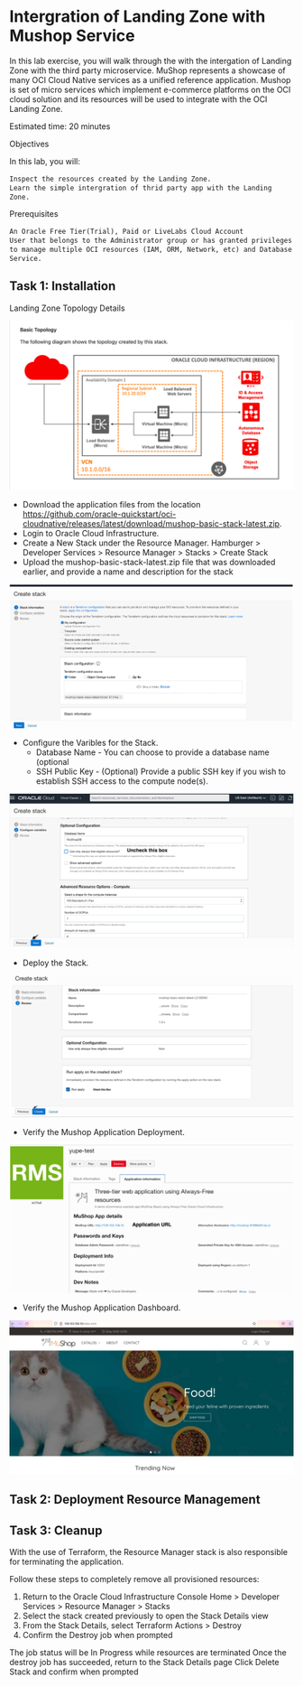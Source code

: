 
# Intergration of Landing Zone with Mushop Service

In this lab exercise, you will walk through the with the intergation of Landing Zone with the third party microservice.  MuShop represents a showcase of many OCI Cloud Native services as a unified reference application. Mushop is set of micro services which implement e-commerce platforms on the OCI cloud solution and its resources will be used to integrate with the OCI Landing Zone.


Estimated time: 20 minutes

Objectives

In this lab, you will:

    Inspect the resources created by the Landing Zone.
    Learn the simple intergration of thrid party app with the Landing Zone.

Prerequisites

    An Oracle Free Tier(Trial), Paid or LiveLabs Cloud Account
    User that belongs to the Administrator group or has granted privileges to manage multiple OCI resources (IAM, ORM, Network, etc) and Database        Service.

## Task 1: Installation

Landing Zone Topology Details

![Topology](.//images/Mushop_Topo.png)

*	Download the application files from the location https://github.com/oracle-quickstart/oci-cloudnative/releases/latest/download/mushop-basic-stack-latest.zip. 
*  Login to Oracle Cloud Infrastructure.
* Create a New Stack under the Resource Manager. 
    Hamburger > Developer Services > Resource Manager > Stacks > Create Stack
* Upload the mushop-basic-stack-latest.zip file that was downloaded earlier, and provide a name and description for the stack

![Stack Definition](.//images/Mushop_install_1.png)

* Configure the Varibles for the Stack.
    *	Database Name - You can choose to provide a database name (optional
    *	SSH Public Key - (Optional) Provide a public SSH key if you wish to establish SSH access to the compute node(s).

![Stack Varible Definition](.//images/Mushop_install_2.png)

* Deploy the Stack.

![Stack Deployment](.//images/Mushop_install_3.png)

* Verify the Mushop Application Deployment.

![Mushop Application Info](.//images/Mushop_Application.png)

* Verify the Mushop Application Dashboard.

![Mushop DashBoard](.//images/MuShop_Application_URL.png)

## Task 2: Deployment Resource Management


## Task 3: Cleanup

With the use of Terraform, the Resource Manager stack is also responsible for terminating the application.

Follow these steps to completely remove all provisioned resources:

1) Return to the Oracle Cloud Infrastructure Console
    Home > Developer Services > Resource Manager > Stacks
2) Select the stack created previously to open the Stack Details view
3) From the Stack Details, select Terraform Actions > Destroy
4) Confirm the Destroy job when prompted

The job status will be In Progress while resources are terminated
Once the destroy job has succeeded, return to the Stack Details page
Click Delete Stack and confirm when prompted
